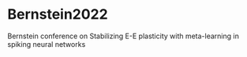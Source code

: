 # Bernstein2022
Bernstein conference on Stabilizing E-E plasticity with meta-learning in spiking neural networks

